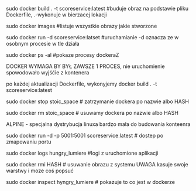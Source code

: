 sudo docker build . -t scoreservice:latest #buduje obraz na podstawie pliku Dockerfile, .-wykonuje w bierzacej lokacji

sudo docker images #listuje wszystkie obrazy jakie stworzone 

sudo docker run -d scoreservice:latset #uruchamianie -d oznacza ze w osobnym procesie w tle działa

sudo docker ps -al #pokaze procesy dockeraZ

DOCKER WYMAGA BY BYŁ ZAWSZE 1 PROCES, nie uruchomienie spowodowało wyjśćie z kontenera


po każdej aktualizacji Dockerfile, wykonyjemy docker build . -t scoreservice:latest

sudo docker stop stoic_space # zatrzymanie dockera po nazwie albo HASH

sudo docker rm stoic_space # usuwamy dockera po nazwie albo HASH


ALPINE  - specjalna dystrybucja linuxa bardzo mała do budowania konteenra


sudo docker run -d -p 5001:5001 scoreservice:latest # dostep po zmapowaniu portu

sudo docker logs hungry_lumiere #logi z uruchomione aplikacji

sudo docker rmi HASH # usuwanie obrazu z systemu UWAGA kasuje swoje warstwy i moze coś popsuć

sudo docker inspect hyngry_lumiere # pokazuje to co jest w dockerze